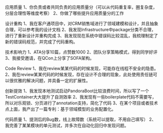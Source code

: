 
应用质量
1、你负责或者共同负责的应用质量分（可以从代码重复率，圈复杂度，分层合理性等维度考察）
2、你做了哪些提升应用质量分的工作

设计重构
1、我在客户通项目中，对CRM销售域进行了领域建模和设计，并且抽象合理，可以参考我的设计文档
2、我发现Infrastructure中package分类不合理，进行了重新设计并重构完成
3、我发现现在系统中错误码比较混乱，我梳理制定了新的错误码规范，并完成了代码重构。

技术影响力
1、ATA分享10篇，点赞数1000
2、团队分享策略模式，得到同学好评
3、我接受邀请，在QCon上分享了SOFA架构。

Code Review
1、我在review某某代码的时候发现，可能存在线程不安全的隐患。
2、我在review某某代码的时候发现，存在设计不合理的现象，此处使用责任链可以很优雅的解决问题，并具备一定的扩展性。

创新提效
1、我发现本地测试启动PandoraBoot比较浪费时间，所以写了一个TestContainer大大提升了自测效率
2、我发现有一些boilerplate代码不需要写，所以对乐观锁、分页进行了annotation支持，简化了代码
3、在某个项目或者技术点上面，我产出了一篇专利：基于领域模型的业务配置化。

代码质量
1、提测后的Bug数，线上故障数（系统可以提取，不用自己填写）
2、我完善了某某模块的单元测试，并多次在自动化回归中发现问题。
